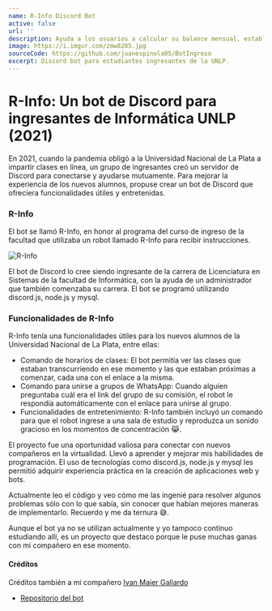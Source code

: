 ```yaml
---
name: R-Info Discord Bot
active: false
url: ''
description: Ayuda a los usuarios a calcular su balance mensual, establecer un límite de gastos y hacer un seguimiento para control de sus finanzas. También proporciona estadísticas detalladas sobre los gastos, ayudando a identificar áreas donde pueden ahorrar dinero. En resumen, T-finance es una herramienta para cualquier persona que desee mejorar su bienestar financiero.
image: https://i.imgur.com/zmw8285.jpg
sourceCode: https://github.com/juanespinola05/BotIngreso
excerpt: Discord bot para estudiantes ingresantes de la UNLP.
---
```


# R-Info: Un bot de Discord para ingresantes de Informática UNLP (2021)

En 2021, cuando la pandemia obligó a la Universidad Nacional de La Plata a
impartir clases en línea, un grupo de ingresantes creó un servidor de Discord
para conectarse y ayudarse mutuamente. Para mejorar la experiencia de los nuevos
alumnos, propuse crear un bot de Discord que ofreciera funcionalidades útiles y
entretenidas.

### R-Info

El bot se llamó R-Info, en honor al programa del curso de ingreso de la facultad
que utilizaba un robot llamado R-Info para recibir instrucciones.

![R-Info](https://i.imgur.com/lj4Bokj.png)

El bot de Discord lo cree siendo ingresante de la carrera de Licenciatura en
Sistemas de la facultad de Informática, con la ayuda de un administrador que
también comenzaba su carrera. El bot se programó utilizando discord.js, node.js
y mysql.

### Funcionalidades de R-Info

R-Info tenía una funcionalidades útiles para los nuevos alumnos de la
Universidad Nacional de La Plata, entre ellas:

- Comando de horarios de clases: El bot permitía ver las clases que estaban
  transcurriendo en ese momento y las que estaban próximas a comenzar, cada una
  con el enlace a la misma.
- Comando para unirse a grupos de WhatsApp: Cuando alguien preguntaba cuál era
  el link del grupo de su comisión, el robot le respondía automáticamente con el
  enlace para unirse al grupo.
- Funcionalidades de entretenimiento: R-Info también incluyó un comando para que
  el robot ingrese a una sala de estudio y reproduzca un sonido gracioso en los
  momentos de concentración 😹.

El proyecto fue una oportunidad valiosa para conectar con nuevos compañeros en
la virtualidad. Llevó a aprender y mejorar mis habilidades de programación. El
uso de tecnologías como discord.js, node.js y mysql les permitió adquirir
experiencia práctica en la creación de aplicaciones web y bots.

Actualmente leo el código y veo cómo me las ingenié para resolver algunos
problemas sólo con lo que sabía, sin conocer que habían mejores maneras de
implementarlo. Recuerdo y me da ternura 😅.

Aunque el bot ya no se utilizan actualmente y yo tampoco continuo estudiando
allí, es un proyecto que destaco porque le puse muchas ganas con mi compañero en
ese momento.

#### Créditos

Créditos también a mi compañero
[Ivan Maier Gallardo](https://github.com/ivanmaierg)

- [Repositorio del bot](https://github.com/juanespinola05/BotIngreso)
